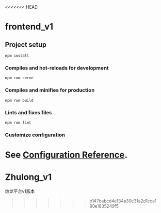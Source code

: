 <<<<<<< HEAD
# frontend_v1

## Project setup
```
npm install
```

### Compiles and hot-reloads for development
```
npm run serve
```

### Compiles and minifies for production
```
npm run build
```

### Lints and fixes files
```
npm run lint
```

### Customize configuration
See [Configuration Reference](https://cli.vuejs.org/config/).
=======
# Zhulong_v1
烛龙平台v1版本
>>>>>>> b147babcd4e134a30e31a2d1cce180e1835249f5
